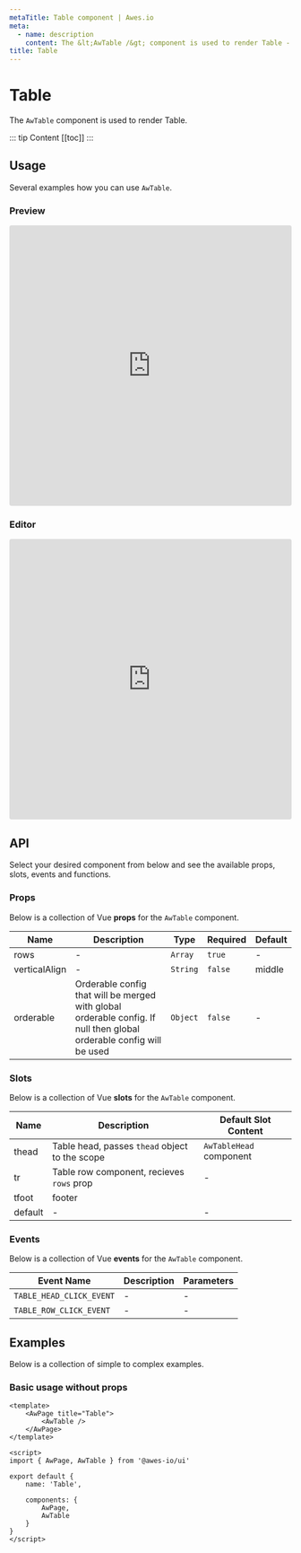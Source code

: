 ```yaml
---
metaTitle: Table сomponent | Awes.io
meta:
  - name: description
    content: The &lt;AwTable /&gt; component is used to render Table - UI Vue component for Awes.io.
title: Table
---
```

# Table

The `AwTable` component is used to render Table.

::: tip Content
[[toc]]
:::

## Usage
Several examples how you can use `AwTable`.

### Preview
<iframe
     src='https://codesandbox.io/embed/github/awes-io/client/tree/master/examples/basic-ui?autoresize=1&fontsize=14&hidenavigation=1&initialpath=%2Faw-table&module=%2Fpages%2Faw-table.vue&theme=dark&view=preview'
     style='width:100%; height:500px; border:0; border-radius: 4px; overflow:hidden;'
     title='basic-ui'
     allow='geolocation; microphone; camera; midi; vr; accelerometer; gyroscope; payment; ambient-light-sensor; encrypted-media; usb'
     sandbox='allow-modals allow-forms allow-popups allow-scripts allow-same-origin'
   ></iframe>

### Editor
<iframe
     src='https://codesandbox.io/embed/github/awes-io/client/tree/master/examples/basic-ui?autoresize=1&fontsize=14&hidenavigation=1&initialpath=%2Faw-table&module=%2Fpages%2Faw-table.vue&theme=dark&view=editor'
     style='width:100%; height:500px; border:0; border-radius: 4px; overflow:hidden;'
     title='basic-ui'
     allow='geolocation; microphone; camera; midi; vr; accelerometer; gyroscope; payment; ambient-light-sensor; encrypted-media; usb'
     sandbox='allow-modals allow-forms allow-popups allow-scripts allow-same-origin'
   ></iframe>

## API
Select your desired component from below and see the available props, slots, events and functions.

### Props
Below is a collection of Vue **props** for the `AwTable` component.
<!-- @vuese:AwTable:props:start -->
|Name|Description|Type|Required|Default|
|---|---|---|---|---|
|rows|-|`Array`|`true`|-|
|verticalAlign|-|`String`|`false`|middle|
|orderable|Orderable config that will be merged with global orderable config. If null then global orderable config will be used|`Object`|`false`|-|

<!-- @vuese:AwTable:props:end -->

### Slots
Below is a collection of Vue **slots** for the `AwTable` component.
<!-- @vuese:AwTable:slots:start -->
|Name|Description|Default Slot Content|
|---|---|---|
|thead|Table head, passes `thead` object to the scope|`AwTableHead` component|
|tr|Table row component, recieves `rows` prop|-|
|tfoot|footer|<AwTableFoot />|
|default|-|-|

<!-- @vuese:AwTable:slots:end -->

### Events
Below is a collection of Vue **events** for the `AwTable` component.
<!-- @vuese:AwTable:events:start -->
|Event Name|Description|Parameters|
|---|---|---|
|`TABLE_HEAD_CLICK_EVENT`|-|-|
|`TABLE_ROW_CLICK_EVENT`|-|-|

<!-- @vuese:AwTable:events:end -->

## Examples
Below is a collection of simple to complex examples.

### Basic usage without props
```vue
<template>
    <AwPage title="Table">
        <AwTable />
    </AwPage>
</template>

<script>
import { AwPage, AwTable } from '@awes-io/ui'

export default {
    name: 'Table',

    components: {
        AwPage,
        AwTable
    }
}
</script>

```

